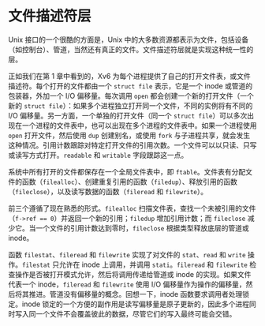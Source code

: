 # 文件描述符层

Unix 接口的一个很酷的方面是，Unix 中的大多数资源都表示为文件，包括设备（如控制台）、管道，当然还有真正的文件。文件描述符层就是实现这种统一性的层。

正如我们在第 1 章中看到的，Xv6 为每个进程提供了自己的打开文件表，或文件描述符。每个打开的文件都由一个 `struct file` 表示，它是一个 inode 或管道的包装器，外加一个 I/O 偏移量。每次调用 `open` 都会创建一个新的打开文件（一个新的 `struct file`）：如果多个进程独立打开同一个文件，不同的实例将有不同的 I/O 偏移量。另一方面，一个单独的打开文件（同一个 `struct file`）可以多次出现在一个进程的文件表中，也可以出现在多个进程的文件表中。如果一个进程使用 `open` 打开文件，然后使用 `dup` 创建别名，或使用 `fork` 与子进程共享，就会发生这种情况。引用计数跟踪对特定打开文件的引用次数。一个文件可以以只读、只写或读写方式打开。`readable` 和 `writable` 字段跟踪这一点。

系统中所有打开的文件都保存在一个全局文件表中，即 `ftable`。文件表有分配文件的函数（`filealloc`）、创建重复引用的函数（`filedup`）、释放引用的函数（`fileclose`），以及读写数据的函数（`fileread` 和 `filewrite`）。

前三个遵循了现在熟悉的形式。`filealloc` 扫描文件表，查找一个未被引用的文件（`f->ref == 0`）并返回一个新的引用；`filedup` 增加引用计数；而 `fileclose` 减少它。当一个文件的引用计数达到零时，`fileclose` 根据类型释放底层的管道或 inode。

函数 `filestat`、`fileread` 和 `filewrite` 实现了对文件的 `stat`、`read` 和 `write` 操作。`filestat` 只允许在 inode 上调用，并调用 `stati`。`fileread` 和 `filewrite` 检查操作是否被打开模式允许，然后将调用传递给管道或 inode 的实现。如果文件代表一个 inode，`fileread` 和 `filewrite` 使用 I/O 偏移量作为操作的偏移量，然后将其推进。管道没有偏移量的概念。回想一下，inode 函数要求调用者处理锁定。inode 锁定的一个方便的副作用是读写偏移量是原子更新的，因此多个进程同时写入同一个文件不会覆盖彼此的数据，尽管它们的写入最终可能会交错。